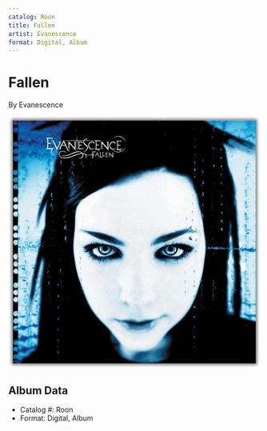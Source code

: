 ```yaml
---
catalog: Roon
title: Fallen
artist: Evanescence
format: Digital, Album
---
```


# Fallen

By Evanescence

![](../../assets/albumcovers/Evanescence-Fallen.png)

## Album Data

- Catalog #: Roon
- Format: Digital, Album

